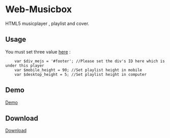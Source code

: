 # Web-Musicbox
HTML5 musicplayer , playlist and cover.

## Usage
You must set three value [here](https://github.com/carry0987/Web-Musicbox/blob/master/musicbox/musiccontrol.js#L14-L16) :<br />
```
    var $div_mejs = '#footer'; //Please set the div's ID here which is under this player
    var $mobile_height = 90; //Set playlist height in mobile
    var $desktop_height = 5; //Set playlist height in computer
```

## Demo
[Demo](https://carry0987.github.io/Web-Musicbox)

## Download
[Download](https://github.com/carry0987/Web-Musicbox/releases)
